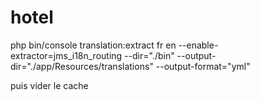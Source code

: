 # hotel

 php bin/console translation:extract fr en --enable-extractor=jms_i18n_routing --dir="./bin" --output-dir="./app/Resources/translations" --output-format="yml"

 puis vider le cache
